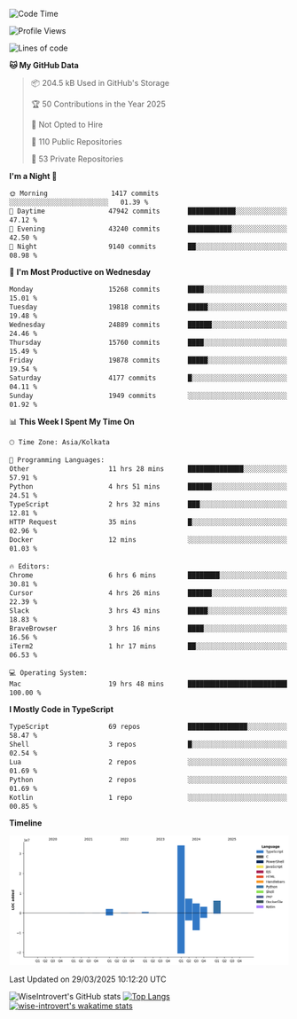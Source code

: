 <!--START_SECTION:waka-->
![Code Time](http://img.shields.io/badge/Code%20Time-2%2C305%20hrs%2059%20mins-blue)

![Profile Views](http://img.shields.io/badge/Profile%20Views-0-blue)

![Lines of code](https://img.shields.io/badge/From%20Hello%20World%20I%27ve%20Written-58.5%20million%20lines%20of%20code-blue)

**🐱 My GitHub Data** 

> 📦 204.5 kB Used in GitHub's Storage 
 > 
> 🏆 50 Contributions in the Year 2025
 > 
> 🚫 Not Opted to Hire
 > 
> 📜 110 Public Repositories 
 > 
> 🔑 53 Private Repositories 
 > 
**I'm a Night 🦉** 

```text
🌞 Morning                1417 commits        ░░░░░░░░░░░░░░░░░░░░░░░░░   01.39 % 
🌆 Daytime                47942 commits       ████████████░░░░░░░░░░░░░   47.12 % 
🌃 Evening                43240 commits       ███████████░░░░░░░░░░░░░░   42.50 % 
🌙 Night                  9140 commits        ██░░░░░░░░░░░░░░░░░░░░░░░   08.98 % 
```
📅 **I'm Most Productive on Wednesday** 

```text
Monday                   15268 commits       ████░░░░░░░░░░░░░░░░░░░░░   15.01 % 
Tuesday                  19818 commits       █████░░░░░░░░░░░░░░░░░░░░   19.48 % 
Wednesday                24889 commits       ██████░░░░░░░░░░░░░░░░░░░   24.46 % 
Thursday                 15760 commits       ████░░░░░░░░░░░░░░░░░░░░░   15.49 % 
Friday                   19878 commits       █████░░░░░░░░░░░░░░░░░░░░   19.54 % 
Saturday                 4177 commits        █░░░░░░░░░░░░░░░░░░░░░░░░   04.11 % 
Sunday                   1949 commits        ░░░░░░░░░░░░░░░░░░░░░░░░░   01.92 % 
```


📊 **This Week I Spent My Time On** 

```text
🕑︎ Time Zone: Asia/Kolkata

💬 Programming Languages: 
Other                    11 hrs 28 mins      ██████████████░░░░░░░░░░░   57.91 % 
Python                   4 hrs 51 mins       ██████░░░░░░░░░░░░░░░░░░░   24.51 % 
TypeScript               2 hrs 32 mins       ███░░░░░░░░░░░░░░░░░░░░░░   12.81 % 
HTTP Request             35 mins             █░░░░░░░░░░░░░░░░░░░░░░░░   02.96 % 
Docker                   12 mins             ░░░░░░░░░░░░░░░░░░░░░░░░░   01.03 % 

🔥 Editors: 
Chrome                   6 hrs 6 mins        ████████░░░░░░░░░░░░░░░░░   30.81 % 
Cursor                   4 hrs 26 mins       ██████░░░░░░░░░░░░░░░░░░░   22.39 % 
Slack                    3 hrs 43 mins       █████░░░░░░░░░░░░░░░░░░░░   18.83 % 
BraveBrowser             3 hrs 16 mins       ████░░░░░░░░░░░░░░░░░░░░░   16.56 % 
iTerm2                   1 hr 17 mins        ██░░░░░░░░░░░░░░░░░░░░░░░   06.53 % 

💻 Operating System: 
Mac                      19 hrs 48 mins      █████████████████████████   100.00 % 
```

**I Mostly Code in TypeScript** 

```text
TypeScript               69 repos            ███████████████░░░░░░░░░░   58.47 % 
Shell                    3 repos             █░░░░░░░░░░░░░░░░░░░░░░░░   02.54 % 
Lua                      2 repos             ░░░░░░░░░░░░░░░░░░░░░░░░░   01.69 % 
Python                   2 repos             ░░░░░░░░░░░░░░░░░░░░░░░░░   01.69 % 
Kotlin                   1 repo              ░░░░░░░░░░░░░░░░░░░░░░░░░   00.85 % 
```



**Timeline**

![Lines of Code chart](https://raw.githubusercontent.com/wise-introvert/wise-introvert/master/assets/bar_graph.png)


 Last Updated on 29/03/2025 10:12:20 UTC
<!--END_SECTION:waka-->

![WiseIntrovert's GitHub stats](https://github-readme-stats.vercel.app/api?username=wise-introvert&count_private=true&show_icons=true)
[![Top Langs](https://github-readme-stats.vercel.app/api/top-langs/?username=wise-introvert&langs_count=10)](https://github.com/anuraghazra/github-readme-stats)
[![wise-introvert's wakatime stats](https://github-readme-stats.vercel.app/api/wakatime?username=wiseintrovert)](https://github.com/anuraghazra/github-readme-stats)

